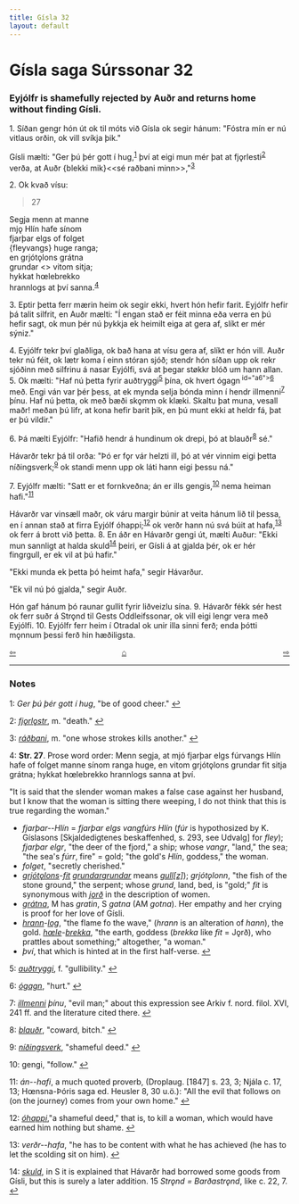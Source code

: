 ```yaml
---
title: Gísla 32
layout: default
---
```


# Gísla saga Súrssonar 32

### Eyjólfr is shamefully rejected by Auðr and returns home without finding Gísli.

1\. Síðan gengr hón út ok til móts við Gísla ok segir hánum: "Fóstra mín er nú vitlaus orðin, ok vill svíkja þik."

Gísli mælti: "Ger þú þér gott í hug,<sup                             id="a1">[1](#myfootnote1)</sup> því at eigi mun mér þat at fj&#x1EB;rlesti<sup id="a2">[2](#myfootnote2)</sup> verða, at Auðr {blekki mik}<<sé raðbani minn>>,"<sup id="a3">[3](#myfootnote3)</sup>

2\. Ok kvað vísu:

   >27   
   >    
   Segja menn at manne   
   mj&#x1EB; Hlín hafe sínom   
   fjarþar elgs of folget   
   {fleyvangs} huge ranga;   
   en grjót&#x1EB;lons grátna   
   grundar <<fit>> vitom sitja;   
   hykkat h&oelig;lebrekko   
   hrannlogs at því sanna.<sup id="a4">[4](#myfootnote4)</sup>   

3\. Eptir þetta ferr mærin heim ok segir ekki, hvert hón hefir farit. Eyjólfr hefir þá talit silfrit, en Auðr mælti: "Í engan stað er féit minna eða verra en þú hefir sagt, ok mun þér nú þykkja ek heimilt eiga at gera af, slíkt er mér sýniz."

4\. Eyjólfr tekr því glaðliga, ok bað hana at vísu gera af, slíkt er hón vill. Auðr tekr nú féit, ok lætr koma í einn stóran sjóð; stendr hón síðan upp ok rekr sjóðinn með silfrinu á nasar Eyjólfi, svá at þegar st&oslash;kkr blóð um hann allan. 5. Ok mælti: "Haf nú þetta fyrir auðtryggi<sup  id="a5">[5](#myfootnote5)</sup> þína, ok hvert ógagn<sup> id="a6">[6](#myfootnote6)</sup> með. Engi ván var þér þess, at ek mynda selja bónda minn í hendr illmenni<sup id="a7">[7](#myfootnote7)</sup> þínu. Haf nú þetta, ok með bæði sk&#x1EB;mm ok klæki. Skaltu þat muna, vesall maðr! meðan þú lifr, at kona hefir barit þik, en þú munt ekki at heldr fá, þat er þú vildir."

6\. Þá mælti Eyjólfr: "Hafið hendr á hundinum ok drepi, þó at blauðr<sup  id="a8">[8](#myfootnote8)</sup> sé."

Hávarðr tekr þá til orða: "Þó er f&#x1EB;r vár helzti ill, þó at vér vinnim eigi þetta níðingsverk;<sup id="a9">[9](#myfootnote9)</sup> ok standi menn upp ok láti hann eigi þessu ná."

7\. Eyjólfr mælti: "Satt er et fornkveðna; án er ills gengis,<sup id="a10">[10](#myfootnote10)</sup> nema heiman hafi."<sup id="a11">[11](#myfootnote11)</sup>

Hávarðr var vinsæll maðr, ok váru margir búnir at veita hánum lið til þessa, en í annan stað at firra Eyjólf óhappi;<sup                   id="a12">[12](#myfootnote12)</sup> ok verðr hann nú svá búit at hafa,<sup id="a13">[13](#myfootnote13)</sup> ok ferr á brott við þetta. 8. En áðr en Hávarðr gengi út, mælti Auður: "Ekki mun sannligt at halda skuld<sup id="a14">[14](#myfootnote14)</sup> þeiri, er Gísli á at gjalda þér, ok er hér fingrgull, er ek vil at þú hafir."

"Ekki munda ek þetta þó heimt hafa," segir Hávarður.

"Ek vil nú þó gjalda," segir Auðr.

Hón gaf hánum þó raunar gullit fyrir liðveizlu sína. 9. Hávarðr fékk sér hest ok ferr suðr á Str&#x1EB;nd til Gests Oddleifssonar, ok vill eigi lengr vera með Eyjólfi. 10. Eyjólfr ferr heim í Otradal ok unir illa sinni ferð; enda þótti m&#x1EB;nnum þessi ferð hin hæðiligsta.

<div style="float: left"><a href="http://rcblack.net/Gisla_saga/Gisla_31">⇦</a></div>
<div style="float: right"><a href="http://rcblack.net/Gisla_saga/Gisla_33">⇨</a></div>
<div style="margin: 0 auto; width: 100px;"><a href="http://rcblack.net/Gisla_saga/Gisla_home">&#8962;</a></div>

---

### Notes

<a name="myfootnote1" id="f1">1</a>:
 _Ger þú þér gott í hug_, "be of good cheer."
[↩](#a1)

<a name="myfootnote2" id="f2">2</a>:
 [_fj&#x1EB;rl&#x1EB;str_](http://web.ff.cuni.cz/cgi-bin/uaa_slovnik/gmc_search_v3?cmd=viewthis&id=cv:b0159:6), m. "death."
[↩](#a2)

<a name="myfootnote3" id="f3">3</a>:
 [_ráðbani_](http://web.ff.cuni.cz/cgi-bin/uaa_slovnik/gmc_search_v3?cmd=viewthis&id=cv:b0487:2), m. "one whose strokes kills another."
[↩](#a3)

<a name="myfootnote4" id="f4">4</a>:
 __Str. 27__. Prose word order: Menn segja, at mjó fjarþar elgs fúrvangs Hlín hafe of folget manne sínom ranga huge, en vitom grjót&#x1EB;lons grundar fit sitja grátna; hykkat h&oelig;lebrekko hrannlogs sanna at því.

"It is said that the slender woman makes a false case against her husband, but I know that the woman is sitting there weeping, I do not think that this is true regarding the woman."

* _fjarþar--Hlín_ = _fjarþar elgs vangfúrs Hlín_ (_fúr_ is hypothosized by K. Gíslasons [Skjaldedigtenes beskaffenhed, s. 293, see Udvalg] for _fley_); _fjarþar elgr_, "the deer of the fjord," a ship; whose _vangr_, "land," the sea; "the sea's _fúrr_, fire" = gold; "the gold's _Hlín_, goddess," the woman.
* _folget_, "secretly cherished."   
* [_grjót_](http://web.ff.cuni.cz/cgi-bin/uaa_slovnik/gmc_search_v3?cmd=viewthis&id=cv:b0216:7)[_&#x1EB;lons_](http://web.ff.cuni.cz/cgi-bin/uaa_slovnik/gmc_search_v3?cmd=viewthis&id=cv:b0764:16)-[_fit_](http://web.ff.cuni.cz/cgi-bin/uaa_slovnik/gmc_search_v3?cmd=viewthis&id=cv:b0155:15) [_grundar_](http://web.ff.cuni.cz/cgi-bin/uaa_slovnik/gmc_search_v3?cmd=viewthis&id=cv:b0217:21)[_grundar_](http://web.ff.cuni.cz/cgi-bin/uaa_slovnik/gmc_search_v3?cmd=viewthis&id=bt:b0491:20) means [_gull[z]_](http://web.ff.cuni.cz/cgi-bin/uaa_slovnik/gmc_search_v3?cmd=viewthis&id=cv:b0220:14)); _grjót&#x1EB;lonn_, "the fish of the stone ground," the serpent; whose _grund_, land, bed, is "gold;" _fit_ is synonymous with [_j&#x1EB;rð_](http://web.ff.cuni.cz/cgi-bin/uaa_slovnik/gmc_search_v3?cmd=viewthis&id=cv:b0327:38) in the description of women.
* [_grátna_](http://web.ff.cuni.cz/cgi-bin/uaa_slovnik/gmc_search_v3?cmd=viewthis&id=cv:b0212:42), M has _gratin_, S _gatna_ (AM _gotna_). Her empathy and her crying is proof for her love of Gísli.
* [_hrann_](http://web.ff.cuni.cz/cgi-bin/uaa_slovnik/gmc_search_v3?cmd=viewthis&id=cv:b0290:5)-[_log_](http://web.ff.cuni.cz/cgi-bin/uaa_slovnik/gmc_search_v3?cmd=viewthis&id=cv:b0397:29), "the flame fo the wave," (_hrann_ is an alteration of _hann_), the gold. [_h&oelig;le_](http://web.ff.cuni.cz/cgi-bin/uaa_slovnik/gmc_search_v3?cmd=viewthis&id=cv:b0305:27)-[_brekka_](http://web.ff.cuni.cz/cgi-bin/uaa_slovnik/gmc_search_v3?cmd=viewthis&id=cv:b0078:23), "the earth, goddess (_brekka_ like _fit_ = J&#x1EB;rð), who prattles about something;" altogether, "a woman."
* _því_, that which is hinted at in the first half-verse.
[↩](#a4)

<a name="myfootnote5" id="f5">5</a>:
 [_auðtryggi_](http://web.ff.cuni.cz/cgi-bin/uaa_slovnik/gmc_search_v3?cmd=viewthis&id=cv:b0032:35), f. "gullibility."
[↩](#a5)

<a name="myfootnote6" id="f6">6</a>:
 [_ógagn_](http://web.ff.cuni.cz/cgi-bin/uaa_slovnik/gmc_search_v3?cmd=formquery2&query=%FA-gagn&startrow=1), "hurt."
[↩](#a6)

<a name="myfootnote7" id="f7">7</a>:
 [_illmenni_](http://web.ff.cuni.cz/cgi-bin/uaa_slovnik/gmc_search_v3?cmd=formquery2&query=%EDll-menni&startrow=1) _þínu_, "evil man;" about this expression see Arkiv f. nord. filol. XVI, 241 ff. and the literature cited there.
[↩](#a7)

<a name="myfootnote8" id="f8">8</a>:
 [_blauðr_](http://web.ff.cuni.cz/cgi-bin/uaa_slovnik/gmc_search_v3?cmd=viewthis&id=cv:b0067:13), "coward, bitch."
[↩](#a8)

<a name="myfootnote9" id="f9">9</a>:
 [_níðingsverk_](http://web.ff.cuni.cz/cgi-bin/uaa_slovnik/gmc_search_v3?cmd=viewthis&id=cv:b0456:4), "shameful deed."
[↩](#a9)

<a name="myfootnote10" id="f10">10</a>:
 gengi, "follow."
[↩](#a10)

<a name="myfootnote11" id="f11">11</a>:
 _án--hafi_, a much quoted proverb, (Droplaug. [1847] s. 23, 3; Njála c. 17, 13; H&oelig;nsna-Þóris saga ed. Heusler 8, 30 u.ö.): "All the evil that follows on (on the journey) comes from your own home."
[↩](#a11)

<a name="myfootnote12" id="f12">12</a>:
 [_óhappi_](http://web.ff.cuni.cz/cgi-bin/uaa_slovnik/gmc_search_v3?cmd=viewthis&id=cv:b0661:1),"a shameful deed," that is, to kill a woman, which would have earned him nothing but shame.
[↩](#a12)

<a name="myfootnote13" id="f13">13</a>:
 _verðr--hafa_, "he has to be content with what he has achieved (he has to let the scolding sit on him).
[↩](#a13)

<a name="myfootnote14" id="f14">14</a>:
 [_skuld_](http://web.ff.cuni.cz/cgi-bin/uaa_slovnik/gmc_search_v3?cmd=viewthis&id=cv:b0559:49), in S it is explained that Hávarðr had borrowed some goods from Gísli, but this is surely a later addition.
15 _Str&#x1EB;nd = Barðastr&#x1EB;nd_, like c. 22, 7.
[↩](#a14)  
